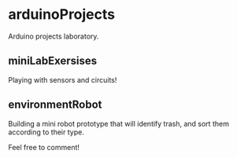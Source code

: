 # arduinoProjects
Arduino projects laboratory.

## miniLabExersises
Playing with sensors and circuits!

## environmentRobot
Building a mini robot prototype that will identify trash, and sort them according to their type.

<div> Feel free to comment! </div>
